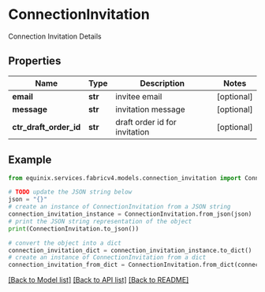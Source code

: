# ConnectionInvitation

Connection Invitation Details

## Properties

Name | Type | Description | Notes
------------ | ------------- | ------------- | -------------
**email** | **str** | invitee email | [optional] 
**message** | **str** | invitation message | [optional] 
**ctr_draft_order_id** | **str** | draft order id for invitation | [optional] 

## Example

```python
from equinix.services.fabricv4.models.connection_invitation import ConnectionInvitation

# TODO update the JSON string below
json = "{}"
# create an instance of ConnectionInvitation from a JSON string
connection_invitation_instance = ConnectionInvitation.from_json(json)
# print the JSON string representation of the object
print(ConnectionInvitation.to_json())

# convert the object into a dict
connection_invitation_dict = connection_invitation_instance.to_dict()
# create an instance of ConnectionInvitation from a dict
connection_invitation_from_dict = ConnectionInvitation.from_dict(connection_invitation_dict)
```
[[Back to Model list]](../README.md#documentation-for-models) [[Back to API list]](../README.md#documentation-for-api-endpoints) [[Back to README]](../README.md)


